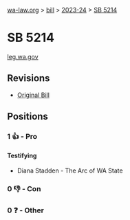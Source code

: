 [wa-law.org](/) > [bill](/bill/) > [2023-24](/bill/2023-24/) > [SB 5214](/bill/2023-24/sb/5214/)

# SB 5214
[leg.wa.gov](https://app.leg.wa.gov/billsummary?BillNumber=5214&Year=2023&Initiative=false)

## Revisions
* [Original Bill](1/)

## Positions
### 1 👍 - Pro
#### Testifying
* Diana Stadden - The Arc of WA State

### 0 👎 - Con

### 0 ❓ - Other
